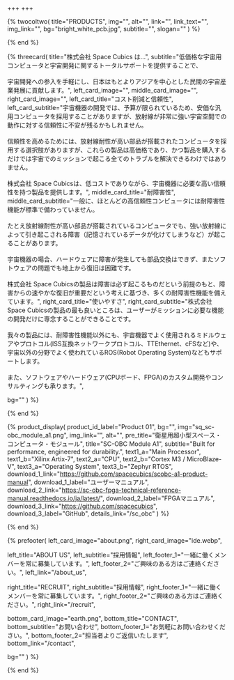 +++
+++

{% twocoltwo(
  title="PRODUCTS",
  img="",
  alt="",
  link="",
  link_text="",
  img_link="",
  bg="bright_white_pcb.jpg",
  subtitle="",
  slogan=""
) %}
<!-- no text -->
{% end %}

{% threecard(
  title="株式会社 Space Cubics は...",
  subtitle="低価格な宇宙用コンピュータと宇宙開発に関するトータルサポートを提供することで、<br><br>宇宙開発への参入を手軽にし、日本はもとよりアジアを中心とした民間の宇宙産業発展に貢献します。",
  left_card_image="",
  middle_card_image="",
  right_card_image="",
  left_card_title="コスト削減と信頼性",
  left_card_subtitle="宇宙機器の開発では、予算が限られているため、安価な汎用コンピュータを採用することがありますが、放射線が非常に強い宇宙空間での動作に対する信頼性に不安が残るかもしれません。<br><br>信頼性を高めるためには、放射線耐性が高い部品が搭載されたコンピュータを採用する選択肢がありますが、これらの製品は高価格であり、かつ製品を購入するだけでは宇宙でのミッションで起こる全てのトラブルを解決できるわけではありません。<br><br>株式会社 Space Cubicsは、低コストでありながら、宇宙機器に必要な高い信頼性を持つ製品を提供します。",
  middle_card_title="耐障害性",
  middle_card_subtitle="一般に、ほとんどの高信頼性コンピュータには耐障害性機能が標準で備わっていません。<br><br>たとえ放射線耐性が高い部品が搭載されているコンピュータでも、強い放射線によって引き起こされる障害（記憶されているデータが化けてしまうなど）が起こることがあります。<br><br> 宇宙機器の場合、ハードウェアに障害が発生しても部品交換はできず、またソフトウェアの問題でも地上から復旧は困難です。<br><br> 株式会社 Space Cubicsの製品は障害は必ず起こるものだという前提のもと、障害からの速やかな復旧が重要だという考えに基づき、多くの耐障害性機能を備えています。",
  right_card_title="使いやすさ",
  right_card_subtitle="株式会社 Space Cubicsの製品の最も良いところは、ユーザーがミッションに必要な機能の開発だけに専念することができることです。<br><br>我々の製品には、耐障害性機能以外にも、宇宙機器でよく使用されるミドルウェアやプロトコル(ISS互換ネットワークプロトコル、TTEthernet、cFSなど)や、宇宙以外の分野でよく使われているROS(Robot Operating System)などもサポートします。<br><br>また、ソフトウェアやハードウェア(CPUボード、FPGA)のカスタム開発やコンサルティングも承ります。",

  bg=""
) %}
<!--display element -->
{% end %}

{% product_display(
  product_id_label="Product 01",
  bg="",
  img="sq_sc-obc_module_a1.png",
  img_link="",
  alt="",
  pre_title="衛星用超小型スペース・コンピュータ・モジュール",
  title="SC-OBC Module A1",
  subtitle="Built for performance, engineered for durability.",
  text1_a="Main Processor",
  text1_b="Xilinx Artix-7",
  text2_a="CPU",
  text2_b="Cortex M3 / MicroBlaze-V",
  text3_a="Operating System",
  text3_b="Zephyr RTOS",
  download_1_link="https://github.com/spacecubics/scobc-a1-product-manual",
  download_1_label="ユーザーマニュアル",
  download_2_link="https://sc-obc-fpga-technical-reference-manual.readthedocs.io/ja/latest/",
  download_2_label="FPGAマニュアル",
  download_3_link="https://github.com/spacecubics",
  download_3_label="GitHub",
  details_link="/sc_obc"
) %}
<!-- no text -->
{% end %}


{% prefooter(
  left_card_image="about.png", 
  right_card_image="ide.webp",

  left_title="ABOUT US",
  left_subtitle="採用情報",
  left_footer_1="一緒に働くメンバーを常に募集しています。",
  left_footer_2="ご興味のある方はご連絡ください。",
  left_link="/about_us",

  right_title="RECRUIT",
  right_subtitle="採用情報",
  right_footer_1="一緒に働くメンバーを常に募集しています。",
  right_footer_2="ご興味のある方はご連絡ください。",
  right_link="/recruit",

  bottom_card_image="earth.png",
  bottom_title="CONTACT",
  bottom_subtitle="お問い合わせ",
  bottom_footer_1="お気軽にお問い合わせください。",
  bottom_footer_2="担当者よりご返信いたします",
  bottom_link="/contact",

  bg=""
) %}
<!--display element -->
{% end %}
